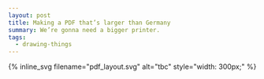 ```yaml
---
layout: post
title: Making a PDF that’s larger than Germany
summary: We’re gonna need a bigger printer.
tags:
  - drawing-things
---
```


{%
  inline_svg
  filename="pdf_layout.svg"
  alt="tbc"
  style="width: 300px;"
%}